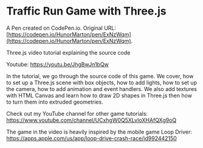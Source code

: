 # Traffic Run Game with Three.js

A Pen created on CodePen.io. Original URL: [https://codepen.io/HunorMarton/pen/ExNzWqm](https://codepen.io/HunorMarton/pen/ExNzWqm).

Three.js video tutorial explaining the source code

Youtube: https://youtu.be/JhgBwJn1bQw

In the tutorial, we go through the source code of this game. We cover, how to set up a Three.js scene with box objects, how to add lights, how to set up the camera, how to add animation and event handlers. We also add textures with HTML Canvas and learn how to draw 2D shapes in Three.js then how to turn them into extruded geometries.

Check out my YouTube channel for other game tutorials: https://www.youtube.com/channel/UCxhgW0Q5XLvIoXHAfQXg9oQ

The game in the video is heavily inspired by the mobile game Loop Driver: https://apps.apple.com/us/app/loop-drive-crash-race/id992442150